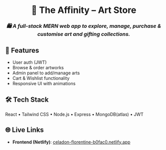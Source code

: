 <h1 align="center">🎨 <strong>The Affinity – Art Store</strong></h1>
<h3 align="center"><em>🛍️ A full-stack MERN web app to explore, manage, purchase & customise art and gifting collections.</em></h3>

## 🚀 Features
- User auth (JWT)
- Browse & order artworks
- Admin panel to add/manage arts
- Cart & Wishlist functionality
- Responsive UI with animations

## 🛠 Tech Stack
React • Tailwind CSS • Node.js • Express • MongoDB(atlas) • JWT

## 🌐 Live Links

- **Frontend (Netlify)**: [celadon-florentine-b0fac0.netlify.app](https://celadon-florentine-b0fac0.netlify.app) 

